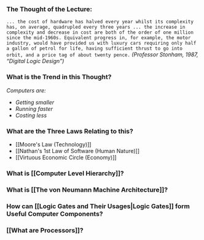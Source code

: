
### The Thought of the Lecture:

```... the cost of hardware has halved every year whilst its complexity has, on average, quadrupled every three years ... the increase in complexity and decrease in cost are both of the order of one million since the mid-1960s. Equivalent progress in, for example, the motor industry, would have provided us with luxury cars requiring only half a gallon of petrol for life, having sufficient thrust to go into orbit, and a price tag of about twenty pence.```
*(Professor Stonham, 1987, “Digital Logic Design”)*


### What is the Trend in this Thought?
*Computers are:*
- *Getting smaller*
- *Running faster*
- *Costing less*


### What are the Three Laws Relating to this?

- [[Moore's Law (Technology)]]
- [[Nathan's 1st Law of Software (Human Nature)]]
- [[Virtuous Economic Circle (Economy)]]


### What is [[Computer Level Hierarchy]]?

### What is [[The von Neumann Machine Architecture]]?

### How can [[Logic Gates and Their Usages|Logic Gates]] form Useful Computer Components?

### [[What are Processors]]?



